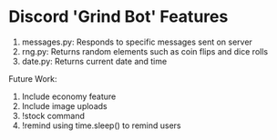 # Discord 'Grind Bot' Features

1. messages.py: Responds to specific messages sent on server
2. rng.py: Returns random elements such as coin flips and dice rolls
3. date.py: Returns current date and time

Future Work:

1. Include economy feature
2. Include image uploads
3. !stock command
4. !remind using time.sleep() to remind users
